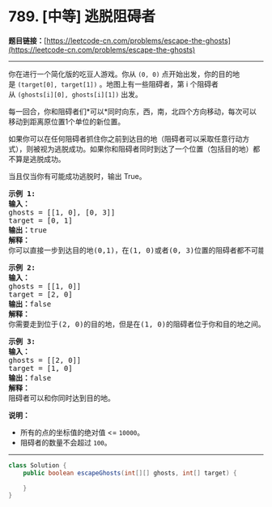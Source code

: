 # 789. [中等] 逃脱阻碍者

**题目链接：**[https://leetcode-cn.com/problems/escape-the-ghosts](https://leetcode-cn.com/problems/escape-the-ghosts)

---

<div class="content__1Y2H">
 <div class="notranslate">
  <p>你在进行一个简化版的吃豆人游戏。你从&nbsp;<code>(0, 0)</code>&nbsp;点开始出发，你的目的地是&nbsp;<code>(target[0], target[1])</code>&nbsp;。地图上有一些阻碍者，第 i 个阻碍者从&nbsp;<code>(ghosts[i][0], ghosts[i][1])</code>&nbsp;出发。</p> 
  <p>每一回合，你和阻碍者们*可以*同时向东，西，南，北四个方向移动，每次可以移动到距离原位置1个单位的新位置。</p> 
  <p>如果你可以在任何阻碍者抓住你之前到达目的地（阻碍者可以采取任意行动方式），则被视为逃脱成功。如果你和阻碍者同时到达了一个位置（包括目的地）都不算是逃脱成功。</p> 
  <p>当且仅当你有可能成功逃脱时，输出 True。</p> 
  <pre class="language-text"><strong>示例 1:</strong>
<strong>输入：</strong> 
ghosts = [[1, 0], [0, 3]]
target = [0, 1]
<strong>输出：</strong>true
<strong>解释：
</strong>你可以直接一步到达目的地(0,1)，在(1, 0)或者(0, 3)位置的阻碍者都不可能抓住你。 
</pre> 
  <pre class="language-text"><strong>示例 2:</strong>
<strong>输入：</strong> 
ghosts = [[1, 0]]
target = [2, 0]
<strong>输出：</strong>false
<strong>解释：</strong>
你需要走到位于(2, 0)的目的地，但是在(1, 0)的阻碍者位于你和目的地之间。 
</pre> 
  <pre class="language-text"><strong>示例 3:</strong>
<strong>输入：</strong> 
ghosts = [[2, 0]]
target = [1, 0]
<strong>输出：</strong>false
<strong>解释：
</strong>阻碍者可以和你同时达到目的地。 
</pre> 
  <p><strong>说明：</strong></p> 
  <ul> 
   <li>所有的点的坐标值的绝对值 &lt;=&nbsp;<code>10000</code>。</li> 
   <li>阻碍者的数量不会超过&nbsp;<code>100</code>。</li> 
  </ul> 
 </div>
</div>

---

```java
class Solution {
    public boolean escapeGhosts(int[][] ghosts, int[] target) {
        
    }
}
```